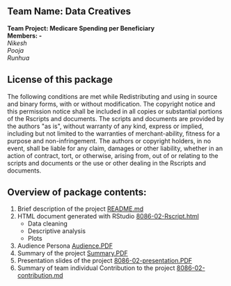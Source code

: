 ## Team Name: Data Creatives
**Team Project: Medicare Spending per Beneficiary**  
**Members: -**  
_Nikesh_  
_Pooja_  
_Runhua_  

## License of this package
The following conditions are met while Redistributing and using in source and binary forms, with or without modification. 
The copyright notice and this permission notice shall be included in all copies or substantial portions of the Rscripts and documents. The scripts and documents are provided by the authors "as is", without warranty of any kind, express or implied, including but not limited to the warranties of merchant-ability, fitness for a purpose and non-infringement.  The authors or copyright holders, in no event, shall be liable for any claim, damages or other liability, whether in an action of contract, tort, or otherwise, arising from, out of  or relating to the scripts and documents or the use or other dealing in the Rscripts and documents.

## Overview of package contents:
1. Brief description of the project [README.md](https://github.com/vnikesh/8086-002---Project/blob/master/Deliverable/Git%20Repository/README.md)
2. HTML document generated with RStudio [8086-02-Rscript.html](https://github.com/vnikesh/8086-002---Project/blob/master/Deliverable/Git%20Repository/8086-02-Rscript.html)
   * Data cleaning
   * Descriptive analysis 
   * Plots
3. Audience Persona [Audience.PDF](https://github.com/vnikesh/8086-002---Project/blob/master/Deliverable/Git%20Repository/Audience%20Persona.pdf)
4. Summary of the project [Summary.PDF](https://github.com/vnikesh/8086-002---Project/blob/master/Deliverable/Git%20Repository/Summary.pdf)
5. Presentation slides of the project [8086-02-presentation.PDF](https://github.com/vnikesh/8086-002---Project/blob/master/Deliverable/Git%20Repository/8086-02-presentation.pdf)
6. Summary of team individual Contribution to the project [8086-02-contribution.md](https://github.com/vnikesh/8086-002---Project/blob/master/Deliverable/Git%20Repository/Contribution.md)
